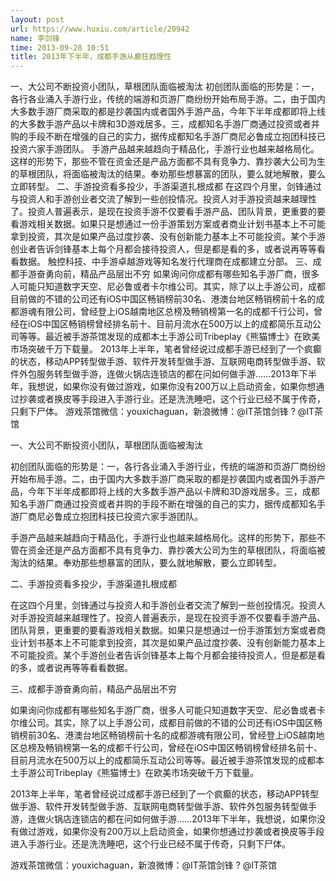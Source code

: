 ```yaml
---
layout: post
url: https://www.huxiu.com/article/20942
name: 李剑锋
time: 2013-09-28 10:51
title: 2013年下半年，成都手游从癫狂趋理性
---
```

一、大公司不断投资小团队，草根团队面临被淘汰 初创团队面临的形势是：一，各行各业涌入手游行业，传统的端游和页游厂商纷纷开始布局手游。二，由于国内大多数手游厂商采取的都是抄袭国内或者国外手游产品，今年下半年成都即将上线的大多数手游产品以卡牌和3D游戏居多。三，成都知名手游厂商通过投资或者并购的手段不断在增强的自己的实力，据传成都知名手游厂商尼必鲁成立抱团科技已投资六家手游团队。 手游产品越来越趋向于精品化，手游行业也越来越格局化。这样的形势下，那些不管在资金还是产品方面都不具有竞争力、靠抄袭大公司为生的草根团队，将面临被淘汰的结果。奉劝那些想暴富的团队，要么就地解散，要么立即转型。 二、手游投资看多投少，手游渠道扎根成都 在这四个月里，剑锋通过与投资人和手游创业者交流了解到一些创投情况。投资人对手游投资越来越理性了。投资人普遍表示，是现在投资手游不仅要看手游产品、团队背景，更重要的要看游戏相关数据。如果只是想通过一份手游策划方案或者商业计划书基本上不可能拿到投资，其次是如果产品过度抄袭、没有创新能力基本上不可能投资。某个手游创业者告诉剑锋基本上每个月都会接待投资人，但是都是看的多，或者说再等等看看数据。 触控科技、中手游卓越游戏等知名发行代理商在成都建立分部。 三、成都手游奋勇向前，精品产品层出不穷 如果询问你成都有哪些知名手游厂商，很多人可能只知道数字天空、尼必鲁或者卡尔维公司。其实，除了以上手游公司，成都目前做的不错的公司还有iOS中国区畅销榜前30名、港澳台地区畅销榜前十名的成都游魂有限公司，曾经登上iOS越南地区总榜及畅销榜第一名的成都千行公司，曾经在iOS中国区畅销榜曾经排名前十、目前月流水在500万以上的成都简乐互动公司等等。最近被手游茶馆发现的成都本土手游公司Tribeplay《熊猫博士》在欧美市场突破千万下载量。 2013年上半年，笔者曾经说过成都手游已经到了一个疯癫的状态，移动APP转型做手游、软件开发转型做手游、互联网电商转型做手游、软件外包服务转型做手游，连做火锅店连锁店的都在问如何做手游……2013年下半年，我想说，如果你没有做过游戏，如果你没有200万以上启动资金，如果你想通过抄袭或者换皮等手段进入手游行业。还是洗洗睡吧，这个行业已经不属于传奇，只剩下尸体。 游戏茶馆微信：youxichaguan，新浪微博：@IT茶馆剑锋 ? @IT茶馆

一、大公司不断投资小团队，草根团队面临被淘汰

初创团队面临的形势是：一，各行各业涌入手游行业，传统的端游和页游厂商纷纷开始布局手游。二，由于国内大多数手游厂商采取的都是抄袭国内或者国外手游产品，今年下半年成都即将上线的大多数手游产品以卡牌和3D游戏居多。三，成都知名手游厂商通过投资或者并购的手段不断在增强的自己的实力，据传成都知名手游厂商尼必鲁成立抱团科技已投资六家手游团队。

手游产品越来越趋向于精品化，手游行业也越来越格局化。这样的形势下，那些不管在资金还是产品方面都不具有竞争力、靠抄袭大公司为生的草根团队，将面临被淘汰的结果。奉劝那些想暴富的团队，要么就地解散，要么立即转型。

二、手游投资看多投少，手游渠道扎根成都

在这四个月里，剑锋通过与投资人和手游创业者交流了解到一些创投情况。投资人对手游投资越来越理性了。投资人普遍表示，是现在投资手游不仅要看手游产品、团队背景，更重要的要看游戏相关数据。如果只是想通过一份手游策划方案或者商业计划书基本上不可能拿到投资，其次是如果产品过度抄袭、没有创新能力基本上不可能投资。某个手游创业者告诉剑锋基本上每个月都会接待投资人，但是都是看的多，或者说再等等看看数据。

三、成都手游奋勇向前，精品产品层出不穷

如果询问你成都有哪些知名手游厂商，很多人可能只知道数字天空、尼必鲁或者卡尔维公司。其实，除了以上手游公司，成都目前做的不错的公司还有iOS中国区畅销榜前30名、港澳台地区畅销榜前十名的成都游魂有限公司，曾经登上iOS越南地区总榜及畅销榜第一名的成都千行公司，曾经在iOS中国区畅销榜曾经排名前十、目前月流水在500万以上的成都简乐互动公司等等。最近被手游茶馆发现的成都本土手游公司Tribeplay《熊猫博士》在欧美市场突破千万下载量。

2013年上半年，笔者曾经说过成都手游已经到了一个疯癫的状态，移动APP转型做手游、软件开发转型做手游、互联网电商转型做手游、软件外包服务转型做手游，连做火锅店连锁店的都在问如何做手游……2013年下半年，我想说，如果你没有做过游戏，如果你没有200万以上启动资金，如果你想通过抄袭或者换皮等手段进入手游行业。还是洗洗睡吧，这个行业已经不属于传奇，只剩下尸体。

游戏茶馆微信：youxichaguan，新浪微博：@IT茶馆剑锋 ? @IT茶馆

